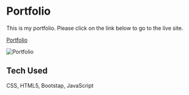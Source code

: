 # Portfolio
This is my portfolio. Please click on the link below to go to the live site.

[Portfolio](https://kevinmarindev.github.io/Portfolio/)

![Portfolio](https://res.cloudinary.com/dpivoqpxh/image/upload/v1649738464/Screen_Shot_2022-03-29_at_11.38.06_PM_b25urd.png)

## Tech Used

CSS, HTML5, Bootstap, JavaScript





